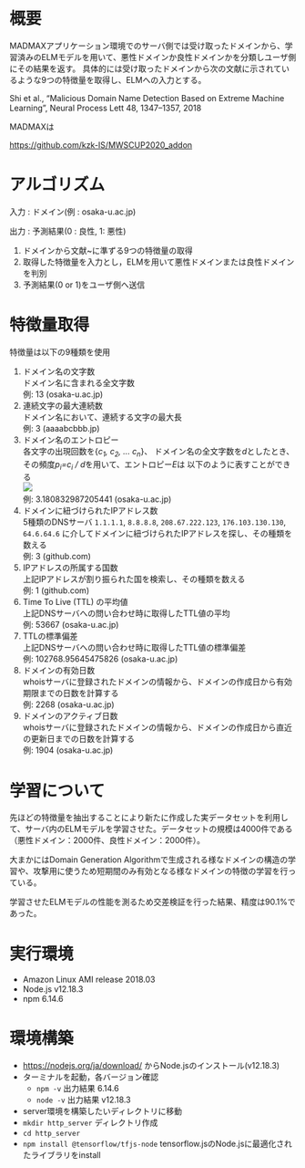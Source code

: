 # 概要
MADMAXアプリケーション環境でのサーバ側では受け取ったドメインから、学習済みのELMモデルを用いて、悪性ドメインか良性ドメインかを分類しユーザ側にその結果を返す。
具体的には受け取ったドメインから次の文献に示されているような9つの特徴量を取得し、ELMへの入力とする。

Shi et al., “Malicious Domain Name Detection Based on Extreme Machine Learning”, Neural Process Lett 48, 1347–1357, 2018

MADMAXは

https://github.com/kzk-IS/MWSCUP2020_addon

# アルゴリズム

入力 : ドメイン(例 : osaka-u.ac.jp)

出力 : 予測結果(0 : 良性, 1: 悪性)
1. ドメインから文献~に準ずる9つの特徴量の取得
2. 取得した特徴量を入力とし，ELMを用いて悪性ドメインまたは良性ドメインを判別
3. 予測結果(0 or 1)をユーザ側へ送信

# 特徴量取得
特徴量は以下の9種類を使用

1. ドメイン名の文字数  
ドメイン名に含まれる全文字数  
例: 13 (osaka-u.ac.jp)
2. 連続文字の最大連続数  
ドメイン名において、連続する文字の最大長  
例: 3 (aaaabcbbb.jp)
3. ドメイン名のエントロピー  
各文字の出現回数を{*c<sub>1</sub>, c<sub>2</sub>, ... c<sub>n</sub>*}、
ドメイン名の全文字数を*d*としたとき、
その頻度*p<sub>i</sub>=c<sub>i</sub> / d*を用いて、エントロピー*E*は
以下のように表すことができる  
    <img src="https://latex.codecogs.com/gif.latex?\begin{align*}&space;E&space;=&space;-&space;\sum_{i=1}^{n}&space;p_{i}&space;\times&space;\log_{2}p_{i}&space;\end{align*}" />  
例: 3.180832987205441 (osaka-u.ac.jp)
4. ドメインに紐づけられたIPアドレス数  
5種類のDNSサーバ `1.1.1.1`, `8.8.8.8`, `208.67.222.123`, `176.103.130.130`, `64.6.64.6`
に介してドメインに紐づけられたIPアドレスを探し、その種類を数える  
例: 3 (github.com)
5. IPアドレスの所属する国数  
上記IPアドレスが割り振られた国を検索し、その種類を数える  
例: 1 (github.com)
6. Time To Live (TTL) の平均値  
上記DNSサーバへの問い合わせ時に取得したTTL値の平均  
例: 53667 (osaka-u.ac.jp)
7. TTLの標準偏差  
上記DNSサーバへの問い合わせ時に取得したTTL値の標準偏差  
例: 102768.95645475826 (osaka-u.ac.jp)
8. ドメインの有効日数  
whoisサーバに登録されたドメインの情報から、ドメインの作成日から有効期限までの日数を計算する  
例: 2268 (osaka-u.ac.jp)
9. ドメインのアクティブ日数  
whoisサーバに登録されたドメインの情報から、ドメインの作成日から直近の更新日までの日数を計算する  
例: 1904 (osaka-u.ac.jp)

# 学習について

先ほどの特徴量を抽出することにより新たに作成した実データセットを利用して、サーバ内のELMモデルを学習させた。データセットの規模は4000件である（悪性ドメイン：2000件、良性ドメイン：2000件）。

大まかにはDomain Generation Algorithmで生成される様なドメインの構造の学習や、攻撃用に使うため短期間のみ有効となる様なドメインの特徴の学習を行っている。

学習させたELMモデルの性能を測るため交差検証を行った結果、精度は90.1%であった。

# 実行環境
- Amazon Linux AMI release 2018.03
- Node.js v12.18.3
- npm 6.14.6

# 環境構築

- https://nodejs.org/ja/download/ からNode.jsのインストール(v12.18.3)
- ターミナルを起動，各バージョン確認
    - `npm -v` 出力結果 6.14.6
    - `node -v`  出力結果 v12.18.3
- server環境を構築したいディレクトリに移動
- `mkdir http_server` ディレクトリ作成
- `cd http_server`
- `npm install @tensorflow/tfjs-node` tensorflow.jsのNode.jsに最適化されたライブラリをinstall

